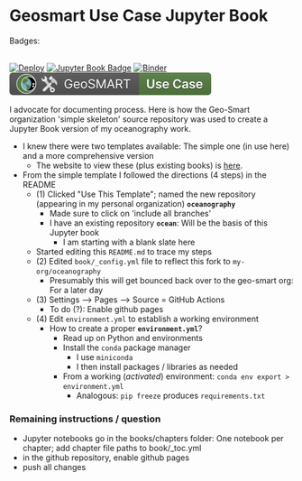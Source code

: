 # Geosmart Use Case Jupyter Book

Badges: <BR><BR>


[![Deploy](https://github.com/geo-smart/use_case_template/actions/workflows/deploy.yaml/badge.svg)](https://github.com/geo-smart/use_case_template/actions/workflows/deploy.yaml)
[![Jupyter Book Badge](https://jupyterbook.org/badge.svg)](https://geo-smart.github.io/simple-template)
[![Binder](https://mybinder.org/badge_logo.svg)](https://mybinder.org/v2/gh/geo-smart/simple-template/HEAD?labpath=book%2Fchapters)
[![GeoSMART Use Case](./book/img/use_case_badge.svg)](https://geo-smart.github.io/usecases)


I advocate for documenting process. Here is how the Geo-Smart organization 'simple skeleton' source repository was used to create a Jupyter Book version of my oceanography work.<br>


- I knew there were two templates available: The simple one (in use here) and a more comprehensive version
    - The website to view these (plus existing books) is [here](https://geo-smart.github.io/usecases).
- From the simple template I followed the directions (4 steps) in the README
    - (1) Clicked "Use This Template"; named the new repository (appearing in my personal organization) **`oceanography`**
        - Made sure to click on 'include all branches'
        - I have an existing repository **`ocean`**: Will be the basis of this Jupyter book
            - I am starting with a blank slate here
    - Started editing this `README.md` to trace my steps
    - (2) Edited `book/_config.yml` file to reflect this fork to `my-org/oceanography`
        - Presumably this will get bounced back over to the geo-smart org: For a later day
    - (3) Settings --> Pages --> Source = GitHub Actions
        - To do (?): Enable github pages
    - (4) Edit `environment.yml` to establish a working environment
        - How to create a proper **`environment.yml`**?
            - Read up on Python and environments
            - Install the `conda` package manager
                - I use `miniconda`
                - I then install packages / libraries as needed
            - From a working (*activated*) environment: `conda env export > environment.yml`
                - Analogous: `pip freeze` produces `requirements.txt`


### Remaining instructions / question

- Jupyter notebooks go in the books/chapters folder: One notebook per chapter; add chapter file paths to book/_toc.yml
- in the github repository, enable github pages
- push all changes

